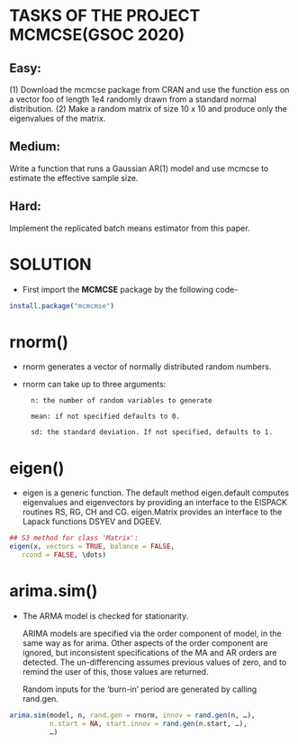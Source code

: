 # TASKS OF THE PROJECT MCMCSE(GSOC 2020)

## Easy:
(1) 
Download the mcmcse package from CRAN and use the function ess on a vector foo of length 1e4 randomly drawn from a standard normal distribution. (2) Make a random matrix of size 10 x 10 and produce only the eigenvalues of the matrix.

## Medium:
Write a function that runs a Gaussian AR(1) model and use mcmcse to estimate the effective sample size.

## Hard:
 
Implement the replicated batch means estimator from this paper.

# SOLUTION

* First import the __MCMCSE__ package by the following code-

```R language
install.package("mcmcmse")
```
# rnorm()
* rnorm generates a vector of normally distributed random numbers.

* rnorm can take up to three arguments:
        
        n: the number of random variables to generate
        
        mean: if not specified defaults to 0.
        
        sd: the standard deviation. If not specified, defaults to 1.
# eigen()
* eigen is a generic function. The default method eigen.default computes eigenvalues and eigenvectors by providing an interface to the EISPACK routines RS, RG, CH and CG. eigen.Matrix provides an interface to the Lapack functions DSYEV and DGEEV.

```R language
## S3 method for class 'Matrix':
eigen(x, vectors = TRUE, balance = FALSE, 
   rcond = FALSE, \dots)
``` 
# arima.sim()

* The ARMA model is checked for stationarity.

   ARIMA models are specified via the order component of model, in the same way as for arima. Other aspects of the order component are ignored, but inconsistent specifications of the MA and AR orders are detected. The un-differencing assumes previous values of zero, and to remind the user of this, those values are returned.

  Random inputs for the ‘burn-in’ period are generated by calling rand.gen.

```R language
arima.sim(model, n, rand.gen = rnorm, innov = rand.gen(n, …),
          n.start = NA, start.innov = rand.gen(n.start, …),
          …)
```
